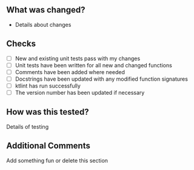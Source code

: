 ## What was changed?
- Details about changes

## Checks
- [ ] New and existing unit tests pass with my changes
- [ ] Unit tests have been written for all new and changed functions
- [ ] Comments have been added where needed
- [ ] Docstrings have been updated with any modified function signatures
- [ ] ktlint has run successfully
- [ ] The version number has been updated if necessary

## How was this tested?
Details of testing

## Additional Comments
Add something fun or delete this section
